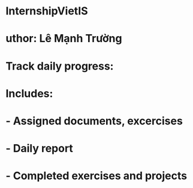 # InternshipVietIS
# uthor: Lê Mạnh Trường
# Track daily progress: 
# Includes:
# - Assigned documents, excercises
# - Daily report
# - Completed exercises and projects
